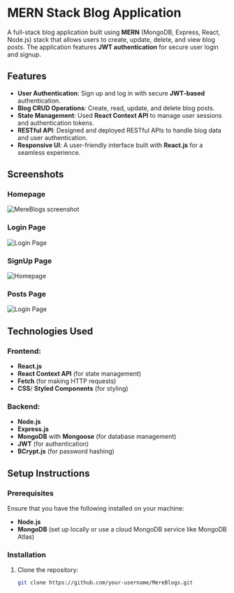 # MERN Stack Blog Application

A full-stack blog application built using **MERN** (MongoDB, Express, React, Node.js) stack that allows users to create, update, delete, and view blog posts. The application features **JWT authentication** for secure user login and signup.

## Features

- **User Authentication**: Sign up and log in with secure **JWT-based** authentication.
- **Blog CRUD Operations**: Create, read, update, and delete blog posts.
- **State Management**: Used **React Context API** to manage user sessions and authentication tokens.
- **RESTful API**: Designed and deployed RESTful APIs to handle blog data and user authentication.
- **Responsive UI**: A user-friendly interface built with **React.js** for a seamless experience.

## Screenshots

### Homepage
![MereBlogs screenshot](./client/src/assets/Home.png)

### Login Page
![Login Page](./assets/Login.png)

### SignUp Page
![Homepage](./assets/signup.png)

### Posts Page
![Login Page](./assets/posts.png)

## Technologies Used

### Frontend:
- **React.js**
- **React Context API** (for state management)
- **Fetch** (for making HTTP requests)
- **CSS**/ **Styled Components** (for styling)

### Backend:
- **Node.js**
- **Express.js**
- **MongoDB** with **Mongoose** (for database management)
- **JWT** (for authentication)
- **BCrypt.js** (for password hashing)

## Setup Instructions

### Prerequisites
Ensure that you have the following installed on your machine:
- **Node.js** 
- **MongoDB** (set up locally or use a cloud MongoDB service like MongoDB Atlas)

### Installation

1. Clone the repository:

   ```bash
   git clone https://github.com/your-username/MereBlogs.git

